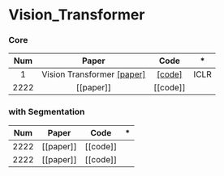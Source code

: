 # Vision_Transformer

### Core

Num | Paper | Code | * 
:---: | :---: | :---: | :---:
1 | Vision Transformer [[paper]](https://arxiv.org/pdf/2010.11929.pdf) | [[code]](https://github.com/kgh6784/Vision_Transformer/tree/main/ViT) | ICLR 
2222 | [[paper]] | [[code]] | 

### with Segmentation

Num | Paper | Code | * 
:---: | :---: | :---: | :---:
2222 | [[paper]] | [[code]] | 
2222 | [[paper]] | [[code]] | 
